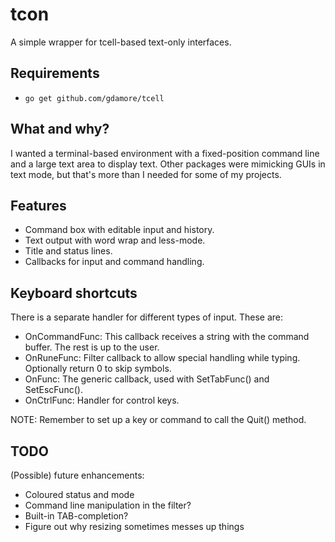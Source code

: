 # tcon

A simple wrapper for tcell-based text-only interfaces.

## Requirements

-   `go get github.com/gdamore/tcell`

## What and why?

I wanted a terminal-based environment with a fixed-position command line and a large text area to display text. Other packages were mimicking GUIs in text mode, but that's more than I needed for some of my projects.

## Features

-   Command box with editable input and history.
-   Text output with word wrap and less-mode.
-   Title and status lines.
-   Callbacks for input and command handling.

## Keyboard shortcuts

There is a separate handler for different types of input. These are:

-   OnCommandFunc: This callback receives a string with the command buffer. The rest is up to the user.
-   OnRuneFunc: Filter callback to allow special handling while typing. Optionally return 0 to skip symbols.
-   OnFunc: The generic callback, used with SetTabFunc() and SetEscFunc().
-   OnCtrlFunc: Handler for control keys.

NOTE: Remember to set up a key or command to call the Quit() method.

## TODO

(Possible) future enhancements:

-   Coloured status and mode
-   Command line manipulation in the filter?
-   Built-in TAB-completion?
-   Figure out why resizing sometimes messes up things
